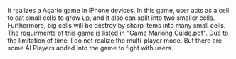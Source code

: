It realizes a Agario game in iPhone devices. In this game, user acts as a cell to eat small cells to grow up, and it also can split into two smaller cells. Furthermore, big cells will be destroy by sharp items into many small cells. 
The requirments of this game is listed in "Game Marking Guide.pdf". 
Due to the limitation of time, I do not realize the multi-player mode. But there are some AI Players added into the game to fight with users. 